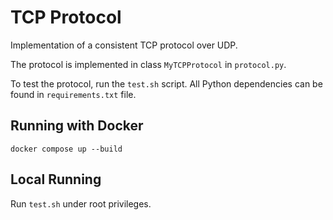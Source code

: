 # TCP Protocol

Implementation of a consistent TCP protocol over UDP.

The protocol is implemented in class `MyTCPProtocol` in `protocol.py`.

To test the protocol, run the `test.sh` script. All Python dependencies can be found in `requirements.txt` file.

## Running with Docker
```
docker compose up --build
```

## Local Running
Run `test.sh` under root privileges.
